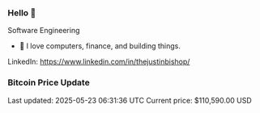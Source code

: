 ### Hello 🤙  

Software Engineering

- 🔭 I love computers, finance, and building things.
  
LinkedIn: https://www.linkedin.com/in/thejustinbishop/  















































































































































































































































































































































































### Bitcoin Price Update
Last updated: 2025-05-23 06:31:36 UTC
Current price: $110,590.00 USD
